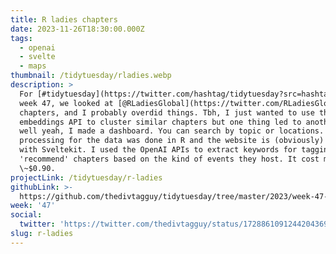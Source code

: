 ```yaml
---
title: R ladies chapters
date: 2023-11-26T18:30:00.000Z
tags:
  - openai
  - svelte
  - maps
thumbnail: /tidytuesday/rladies.webp
description: >
  For [#tidytuesday](https://twitter.com/hashtag/tidytuesday?src=hashtag_click)
  week 47, we looked at [@RLadiesGlobal](https://twitter.com/RLadiesGlobal) 
  chapters, and I probably overdid things. Tbh, I just wanted to use the OpenAI
  embeddings API to cluster similar chapters but one thing led to another and
  well yeah, I made a dashboard. You can search by topic or locations. All the
  processing for the data was done in R and the website is (obviously) built
  with Sveltekit. I used the OpenAI APIs to extract keywords for tagging and to
  'recommend' chapters based on the kind of events they host. It cost me
  \~$0.90.
projectLink: /tidytuesday/r-ladies
githubLink: >-
  https://github.com/thedivtagguy/tidytuesday/tree/master/2023/week-47-nov-2023-r-ladies/
week: '47'
social:
  twitter: 'https://twitter.com/thedivtagguy/status/1728861091244204369'
slug: r-ladies
---
```


